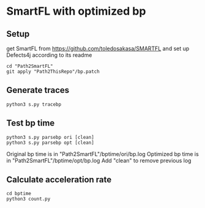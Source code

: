# SmartFL with optimized bp

## Setup
get SmartFL from https://github.com/toledosakasa/SMARTFL and set up Defects4j according to its readme

```
cd "Path2SmartFL"
git apply "Path2ThisRepo"/bp.patch
```

## Generate traces
```
python3 s.py tracebp
```

## Test bp time
```
python3 s.py parsebp ori [clean]
python3 s.py parsebp opt [clean]
```

Original bp time is in "Path2SmartFL"/bptime/ori/bp.log
Optimized bp time is in "Path2SmartFL"/bptime/opt/bp.log
Add "clean" to remove previous log

## Calculate acceleration rate
```
cd bptime
python3 count.py
```